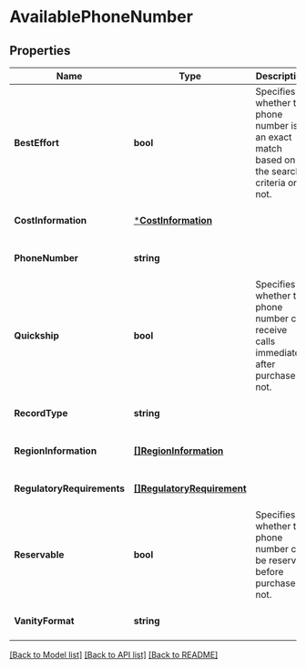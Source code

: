 # AvailablePhoneNumber

## Properties
Name | Type | Description | Notes
------------ | ------------- | ------------- | -------------
**BestEffort** | **bool** | Specifies whether the phone number is an exact match based on the search criteria or not. | [optional] [default to null]
**CostInformation** | [***CostInformation**](CostInformation.md) |  | [optional] [default to null]
**PhoneNumber** | **string** |  | [optional] [default to null]
**Quickship** | **bool** | Specifies whether the phone number can receive calls immediately after purchase or not. | [optional] [default to null]
**RecordType** | **string** |  | [optional] [default to null]
**RegionInformation** | [**[]RegionInformation**](RegionInformation.md) |  | [optional] [default to null]
**RegulatoryRequirements** | [**[]RegulatoryRequirement**](RegulatoryRequirement.md) |  | [optional] [default to null]
**Reservable** | **bool** | Specifies whether the phone number can be reserved before purchase or not. | [optional] [default to null]
**VanityFormat** | **string** |  | [optional] [default to null]

[[Back to Model list]](../README.md#documentation-for-models) [[Back to API list]](../README.md#documentation-for-api-endpoints) [[Back to README]](../README.md)

